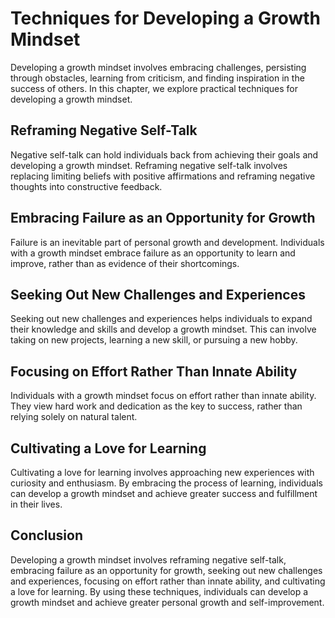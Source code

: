 Techniques for Developing a Growth Mindset
==================================================================================

Developing a growth mindset involves embracing challenges, persisting through obstacles, learning from criticism, and finding inspiration in the success of others. In this chapter, we explore practical techniques for developing a growth mindset.

Reframing Negative Self-Talk
----------------------------

Negative self-talk can hold individuals back from achieving their goals and developing a growth mindset. Reframing negative self-talk involves replacing limiting beliefs with positive affirmations and reframing negative thoughts into constructive feedback.

Embracing Failure as an Opportunity for Growth
----------------------------------------------

Failure is an inevitable part of personal growth and development. Individuals with a growth mindset embrace failure as an opportunity to learn and improve, rather than as evidence of their shortcomings.

Seeking Out New Challenges and Experiences
------------------------------------------

Seeking out new challenges and experiences helps individuals to expand their knowledge and skills and develop a growth mindset. This can involve taking on new projects, learning a new skill, or pursuing a new hobby.

Focusing on Effort Rather Than Innate Ability
---------------------------------------------

Individuals with a growth mindset focus on effort rather than innate ability. They view hard work and dedication as the key to success, rather than relying solely on natural talent.

Cultivating a Love for Learning
-------------------------------

Cultivating a love for learning involves approaching new experiences with curiosity and enthusiasm. By embracing the process of learning, individuals can develop a growth mindset and achieve greater success and fulfillment in their lives.

Conclusion
----------

Developing a growth mindset involves reframing negative self-talk, embracing failure as an opportunity for growth, seeking out new challenges and experiences, focusing on effort rather than innate ability, and cultivating a love for learning. By using these techniques, individuals can develop a growth mindset and achieve greater personal growth and self-improvement.
